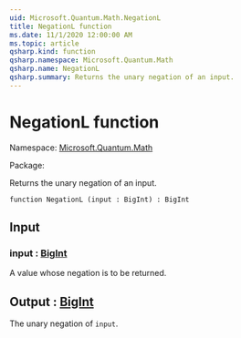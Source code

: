 ```yaml
---
uid: Microsoft.Quantum.Math.NegationL
title: NegationL function
ms.date: 11/1/2020 12:00:00 AM
ms.topic: article
qsharp.kind: function
qsharp.namespace: Microsoft.Quantum.Math
qsharp.name: NegationL
qsharp.summary: Returns the unary negation of an input.
---
```


# NegationL function

Namespace: [Microsoft.Quantum.Math](xref:Microsoft.Quantum.Math)

Package: [](https://nuget.org/packages/)


Returns the unary negation of an input.

```qsharp
function NegationL (input : BigInt) : BigInt
```


## Input

### input : [BigInt](xref:microsoft.quantum.lang-ref.bigint)

A value whose negation is to be returned.



## Output : [BigInt](xref:microsoft.quantum.lang-ref.bigint)

The unary negation of `input`.